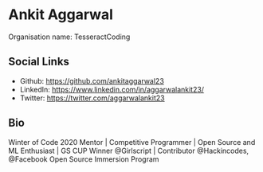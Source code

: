 # Ankit Aggarwal

Organisation name:
TesseractCoding 

## Social Links
- Github: https://github.com/ankitaggarwal23
- LinkedIn: https://www.linkedin.com/in/aggarwalankit23/
- Twitter: https://twitter.com/aggarwalankit23

## Bio

Winter of Code 2020 Mentor | Competitive Programmer | Open Source and ML Enthusiast | GS CUP Winner @Girlscript | Contributor @Hackincodes, @Facebook Open Source Immersion Program

